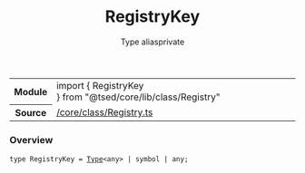
<header class="symbol-info-header"><h1 id="registrykey">RegistryKey</h1><label class="symbol-info-type-label type">Type alias</label><label class="api-type-label private" title="private">private</label></header>
<!-- summary -->
<section class="symbol-info"><table class="is-full-width"><tbody><tr><th>Module</th><td><div class="lang-typescript"><span class="token keyword">import</span> { RegistryKey }&nbsp;<span class="token keyword">from</span>&nbsp;<span class="token string">"@tsed/core/lib/class/Registry"</span></div></td></tr><tr><th>Source</th><td><a href="https://github.com/Romakita/ts-express-decorators/blob/v4.29.0/src//core/class/Registry.ts#L0-L0">/core/class/Registry.ts</a></td></tr></tbody></table></section>
<!-- overview -->


### Overview


<pre><code class="typescript-lang ">type RegistryKey = <a href="#api/core/type"><span class="token">Type</span></a><<span class="token keyword">any</span>> | symbol | <span class="token keyword">any</span><span class="token punctuation">;</span></code></pre>


<!-- Parameters -->

<!-- Description -->

<!-- Members -->

